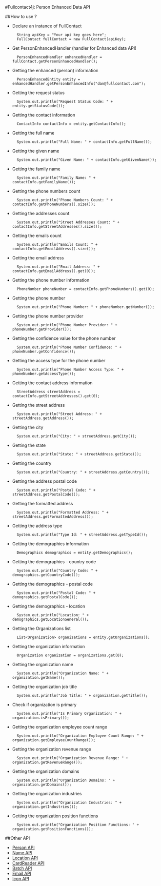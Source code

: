 #Fullcontact4j: Person Enhanced Data API

##How to use ?

* Declare an instance of FullContact

        String apiKey = "Your api key goes here";
        FullContact fullContact = new FullContact(apiKey);

* Get PersonEnhancedHandler (handler for Enhanced data API)

        PersonEnhancedHandler enhancedHandler = fullContact.getPersonEnhancedHandler();

* Getting the enhanced (person) information

        PersonEnhancedEntity entity = enhancedHandler.getPersonEnhancedInfo("dan@fullcontact.com");

* Getting the request status

        System.out.println("Request Status Code: " + entity.getStatusCode());

* Getting the contact information

        ContactInfo contactInfo = entity.getContactInfo();

* Getting the full name

        System.out.println("Full Name: " + contactInfo.getFullName());

* Getting the given name

        System.out.println("Given Name: " + contactInfo.getGivenName());

* Getting the family name

        System.out.println("Family Name: " + contactInfo.getFamilyName());

* Getting the phone numbers count

        System.out.println("Phone Numbers Count: " + contactInfo.getPhoneNumbers().size());

* Getting the addresses count

        System.out.println("Street Addresses Count: " + contactInfo.getStreetAddresses().size());

* Getting the emails count

        System.out.println("Emails Count: " + contactInfo.getEmailAddress().size());

* Getting the email address

        System.out.println("Email Address: " + contactInfo.getEmailAddress().get(0));

* Getting the phone number information

        PhoneNumber phoneNumber = contactInfo.getPhoneNumbers().get(0);

* Getting the phone number

        System.out.println("Phone Number: " + phoneNumber.getNumber());

* Getting the phone number provider

        System.out.println("Phone Number Provider: " + phoneNumber.getProvider());

* Getting the confidence value for the phone number

        System.out.println("Phone Number Confidence: " + phoneNumber.getConfidence());

* Getting the access type for the phone number

        System.out.println("Phone Number Access Type: " + phoneNumber.getAccessType());

* Getting the contact address information

        StreetAddress streetAddress = contactInfo.getStreetAddresses().get(0);

* Getting the street address

        System.out.println("Street Address: " + streetAddress.getAddress());

* Getting the city

        System.out.println("City: " + streetAddress.getCity());

* Getting the state

        System.out.println("State: " + streetAddress.getState());

* Getting the country

        System.out.println("Country: " + streetAddress.getCountry());

* Getting the address postal code

        System.out.println("Postal Code: " + streetAddress.getPostalCode());

* Getting the formatted address

        System.out.println("Formatted Address: " + streetAddress.getFormattedAddress());

* Getting the address type

        System.out.println("Type Id: " + streetAddress.getTypeId());

* Getting the demographics information

        Demographics demographics = entity.getDemographics();

* Getting the demographics - country code

        System.out.println("Country Code: " + demographics.getCountryCode());

* Getting the demographics - postal code

        System.out.println("Postal Code: " + demographics.getPostalCode());

* Getting the demographics - location

        System.out.println("Location: " + demographics.getLocationGeneral());

* Getting the Organizations list

        List<Organization> organizations = entity.getOrganizations();

* Getting the organization information

        Organization organization = organizations.get(0);

* Getting the organization name

        System.out.println("Organization Name: " + organization.getName());

* Getting the organization job title

        System.out.println("Job Title: " + organization.getTitle());

* Check if organization is primary

        System.out.println("Is Primary Organization: " + organization.isPrimary());

* Getting the organization employee count range

        System.out.println("Organization Employee Count Range: " + organization.getEmployeeCountRange());

* Getting the organization revenue range

        System.out.println("Organization Revenue Range: " + organization.getRevenueRange());

* Getting the organization domains

        System.out.println("Organization Domains: " + organization.getDomains());

* Getting the organization industries

        System.out.println("Organization Industries: " + organization.getIndustries());

* Getting the organization position functions

        System.out.println("Organization Position Functions: " + organization.getPositionFunctions());


##Other API

 * [Person API](/fullcontact/fullcontact4j/tree/master/docs/person/)
 * [Name API](/fullcontact/fullcontact4j/tree/master/docs/name/)
 * [Location API](/fullcontact/fullcontact4j/tree/master/docs/location/)
 * [CardReader API](/fullcontact/fullcontact4j/tree/master/docs/cardReader/)
 * [Batch API](/fullcontact/fullcontact4j/tree/master/docs/batch/)
 * [Email API](/fullcontact/fullcontact4j/tree/master/docs/email/)
 * [Icon API](/fullcontact/fullcontact4j/tree/master/docs/icon/)
